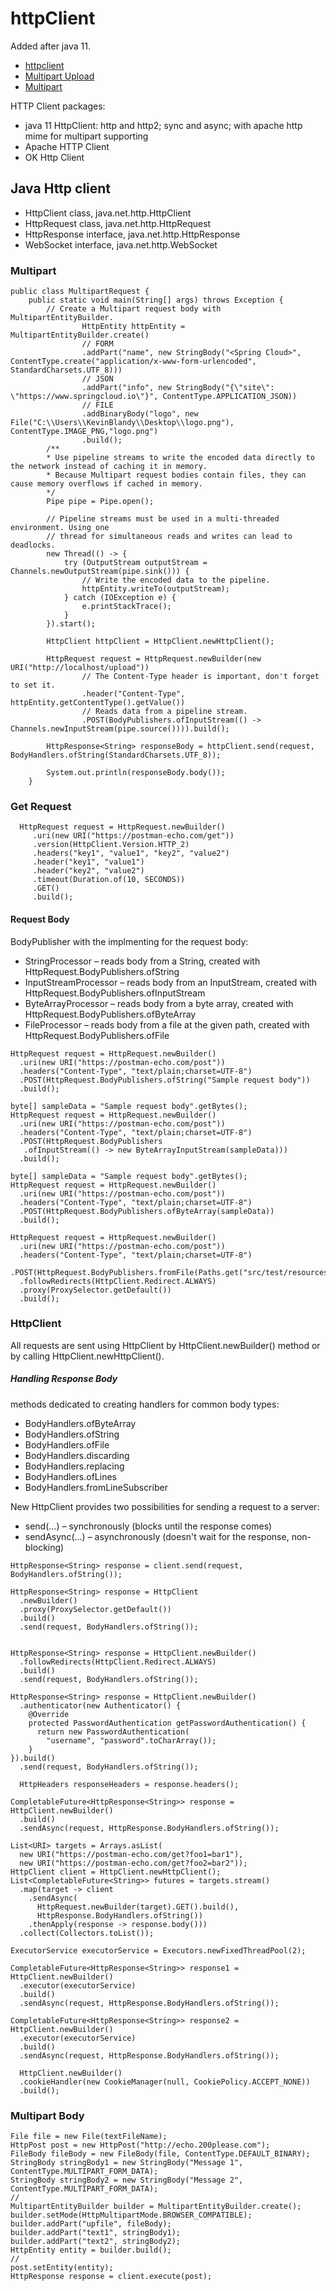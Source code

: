 # httpClient
Added after java 11.
- [httpclient](https://www.baeldung.com/java-9-http-client)
- [Multipart Upload](https://www.baeldung.com/httpclient-multipart-upload)
- [Multipart](https://www.springcloud.io/post/2022-04/httpclient-multipart/#gsc.tab=0)


HTTP Client packages:
- java 11 HttpClient: http and http2; sync and async; with apache http mime for multipart supporting
- Apache HTTP Client
- OK Http Client

## Java Http client
- HttpClient class, java.net.http.HttpClient
- HttpRequest class, java.net.http.HttpRequest
- HttpResponse<T> interface, java.net.http.HttpResponse
- WebSocket interface, java.net.http.WebSocket

### Multipart
```
public class MultipartRequest {
    public static void main(String[] args) throws Exception {
        // Create a Multipart request body with MultipartEntityBuilder.
                HttpEntity httpEntity = MultipartEntityBuilder.create()
                // FORM
                .addPart("name", new StringBody("<Spring Cloud>", ContentType.create("application/x-www-form-urlencoded", StandardCharsets.UTF_8)))
                // JSON
                .addPart("info", new StringBody("{\"site\": \"https://www.springcloud.io\"}", ContentType.APPLICATION_JSON))
                // FILE
                .addBinaryBody("logo", new File("C:\\Users\\KevinBlandy\\Desktop\\logo.png"), ContentType.IMAGE_PNG,"logo.png")
                .build();
        /**
        * Use pipeline streams to write the encoded data directly to the network instead of caching it in memory. 
        * Because Multipart request bodies contain files, they can cause memory overflows if cached in memory.
        */
        Pipe pipe = Pipe.open();

        // Pipeline streams must be used in a multi-threaded environment. Using one
        // thread for simultaneous reads and writes can lead to deadlocks.
        new Thread(() -> {
            try (OutputStream outputStream = Channels.newOutputStream(pipe.sink())) {
                // Write the encoded data to the pipeline.
                httpEntity.writeTo(outputStream);
            } catch (IOException e) {
                e.printStackTrace();
            }
        }).start();

        HttpClient httpClient = HttpClient.newHttpClient();

        HttpRequest request = HttpRequest.newBuilder(new URI("http://localhost/upload"))
                // The Content-Type header is important, don't forget to set it.
                .header("Content-Type", httpEntity.getContentType().getValue())
                // Reads data from a pipeline stream.
                .POST(BodyPublishers.ofInputStream(() -> Channels.newInputStream(pipe.source()))).build();

        HttpResponse<String> responseBody = httpClient.send(request, BodyHandlers.ofString(StandardCharsets.UTF_8));

        System.out.println(responseBody.body());
    }  
```  
  
### Get Request  
```
  HttpRequest request = HttpRequest.newBuilder()
     .uri(new URI("https://postman-echo.com/get"))
     .version(HttpClient.Version.HTTP_2)
     .headers("key1", "value1", "key2", "value2")
     .header("key1", "value1")
     .header("key2", "value2")  
     .timeout(Duration.of(10, SECONDS))  
     .GET()
     .build();  
```

#### Request Body
BodyPublisher with the implmenting for the request body:
- StringProcessor – reads body from a String, created with HttpRequest.BodyPublishers.ofString
- InputStreamProcessor – reads body from an InputStream, created with HttpRequest.BodyPublishers.ofInputStream
- ByteArrayProcessor – reads body from a byte array, created with HttpRequest.BodyPublishers.ofByteArray
- FileProcessor – reads body from a file at the given path, created with HttpRequest.BodyPublishers.ofFile
```
HttpRequest request = HttpRequest.newBuilder()
  .uri(new URI("https://postman-echo.com/post"))
  .headers("Content-Type", "text/plain;charset=UTF-8")
  .POST(HttpRequest.BodyPublishers.ofString("Sample request body"))
  .build();

byte[] sampleData = "Sample request body".getBytes();
HttpRequest request = HttpRequest.newBuilder()
  .uri(new URI("https://postman-echo.com/post"))
  .headers("Content-Type", "text/plain;charset=UTF-8")
  .POST(HttpRequest.BodyPublishers
   .ofInputStream(() -> new ByteArrayInputStream(sampleData)))
  .build();

byte[] sampleData = "Sample request body".getBytes();
HttpRequest request = HttpRequest.newBuilder()
  .uri(new URI("https://postman-echo.com/post"))
  .headers("Content-Type", "text/plain;charset=UTF-8")
  .POST(HttpRequest.BodyPublishers.ofByteArray(sampleData))
  .build();
  
HttpRequest request = HttpRequest.newBuilder()
  .uri(new URI("https://postman-echo.com/post"))
  .headers("Content-Type", "text/plain;charset=UTF-8")
  .POST(HttpRequest.BodyPublishers.fromFile(Paths.get("src/test/resources/sample.txt")))  
  .followRedirects(HttpClient.Redirect.ALWAYS)
  .proxy(ProxySelector.getDefault())
  .build();  
```

### HttpClient
All requests are sent using HttpClient by HttpClient.newBuilder() method or by calling HttpClient.newHttpClient().  

##### Handling Response Body
methods dedicated to creating handlers for common body types:
- BodyHandlers.ofByteArray
- BodyHandlers.ofString
- BodyHandlers.ofFile
- BodyHandlers.discarding
- BodyHandlers.replacing
- BodyHandlers.ofLines
- BodyHandlers.fromLineSubscriber  

New HttpClient provides two possibilities for sending a request to a server:
- send(…) – synchronously (blocks until the response comes)
- sendAsync(…) – asynchronously (doesn't wait for the response, non-blocking)
  
```
HttpResponse<String> response = client.send(request, BodyHandlers.ofString());
  
HttpResponse<String> response = HttpClient
  .newBuilder()
  .proxy(ProxySelector.getDefault())
  .build()
  .send(request, BodyHandlers.ofString());

  
HttpResponse<String> response = HttpClient.newBuilder()
  .followRedirects(HttpClient.Redirect.ALWAYS)
  .build()
  .send(request, BodyHandlers.ofString());
  
HttpResponse<String> response = HttpClient.newBuilder()
  .authenticator(new Authenticator() {
    @Override
    protected PasswordAuthentication getPasswordAuthentication() {
      return new PasswordAuthentication(
        "username", "password".toCharArray());
    }
}).build()
  .send(request, BodyHandlers.ofString());  

  HttpHeaders responseHeaders = response.headers();

CompletableFuture<HttpResponse<String>> response = HttpClient.newBuilder()
  .build()
  .sendAsync(request, HttpResponse.BodyHandlers.ofString());  
  
List<URI> targets = Arrays.asList(
  new URI("https://postman-echo.com/get?foo1=bar1"),
  new URI("https://postman-echo.com/get?foo2=bar2"));
HttpClient client = HttpClient.newHttpClient();
List<CompletableFuture<String>> futures = targets.stream()
  .map(target -> client
    .sendAsync(
      HttpRequest.newBuilder(target).GET().build(),
      HttpResponse.BodyHandlers.ofString())
    .thenApply(response -> response.body()))
  .collect(Collectors.toList());
  
ExecutorService executorService = Executors.newFixedThreadPool(2);

CompletableFuture<HttpResponse<String>> response1 = HttpClient.newBuilder()
  .executor(executorService)
  .build()
  .sendAsync(request, HttpResponse.BodyHandlers.ofString());

CompletableFuture<HttpResponse<String>> response2 = HttpClient.newBuilder()
  .executor(executorService)
  .build()
  .sendAsync(request, HttpResponse.BodyHandlers.ofString());  
```

```
  HttpClient.newBuilder()
  .cookieHandler(new CookieManager(null, CookiePolicy.ACCEPT_NONE))
  .build();
```
### Multipart Body  
```
File file = new File(textFileName);
HttpPost post = new HttpPost("http://echo.200please.com");
FileBody fileBody = new FileBody(file, ContentType.DEFAULT_BINARY);
StringBody stringBody1 = new StringBody("Message 1", ContentType.MULTIPART_FORM_DATA);
StringBody stringBody2 = new StringBody("Message 2", ContentType.MULTIPART_FORM_DATA);
// 
MultipartEntityBuilder builder = MultipartEntityBuilder.create();
builder.setMode(HttpMultipartMode.BROWSER_COMPATIBLE);
builder.addPart("upfile", fileBody);
builder.addPart("text1", stringBody1);
builder.addPart("text2", stringBody2);
HttpEntity entity = builder.build();
//
post.setEntity(entity);
HttpResponse response = client.execute(post);  
```
  
